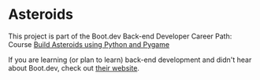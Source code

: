 # Asteroids

This project is part of the Boot.dev Back-end Developer Career Path: Course [Build Asteroids using Python and Pygame](https://www.boot.dev/courses/build-asteroids-python)

If you are learning (or plan to learn) back-end development and didn't hear about Boot.dev, check out [their website](https://www.boot.dev).